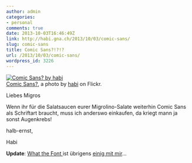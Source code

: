 ```yaml
---
author: admin
categories:
- personal
comments: true
date: 2013-10-03T16:46:49Z
link: http://habi.gna.ch/2013/10/03/comic-sans/
slug: comic-sans
title: Comic Sans?!?!?
url: /2013/10/03/comic-sans/
wordpress_id: 3226
---
```


[![Comic Sans? by habi](http://farm4.staticflickr.com/3798/10071821166_62ec4f5912.jpg)](http://www.flickr.com/photos/habi/10071821166/)  
[Comic Sans?](http://www.flickr.com/photos/habi/10071821166/), a photo by [habi](http://www.flickr.com/photos/habi/) on Flickr.

Liebes Migros  

  

Wenn ihr für die Salatsaucen eurer Migrolino-Salate weiterhin Comic Sans als Schriftart braucht, muss ich anderswo einkaufen, da kriegt mann ja sonst Augenkrebs!  

  

halb-ernst,  

Habi




**Update**: [What the Font ](http://www.myfonts.com/WhatTheFont/)ist übrigens [einig mit mir](http://www.myfonts.com/WhatTheFont/results?ch%5B0%5D=&ch%5B1%5D=&ch%5B2%5D=e&ch%5B3%5D=n&ch%5B4%5D=&ch%5B5%5D=c&ch%5B6%5D=h&ch%5B7%5D=&ch%5B8%5D=&ch%5B9%5D=&ch%5B10%5D=&ch%5B11%5D=&ch%5B12%5D=&ch%5B13%5D=&ch%5B14%5D=&ch%5B15%5D=&ch%5B16%5D=&ch%5B17%5D=&ch%5B18%5D=&ch%5B19%5D=S&ch%5B20%5D=&ch%5B21%5D=&ch%5B22%5D=&ch%5B23%5D=&ch%5B24%5D=&ch%5B25%5D=&ch%5B26%5D=&ch%5B27%5D=&ch%5B28%5D=a&ch%5B29%5D=&ch%5B30%5D=&ch%5B31%5D=&ch%5B32%5D=&ch%5B33%5D=&ch%5B34%5D=&ch%5B35%5D=&ch%5B36%5D=l&ch%5B37%5D=&ch%5B38%5D=&ch%5B39%5D=&ch%5B40%5D=&ch%5B41%5D=s&ch%5B42%5D=&ch%5B43%5D=&wtfserver=wtf_e_41&id=00011c825249751d0009244a00005cf5&glyphcount=44&imageid=0&x=85&y=43)...
